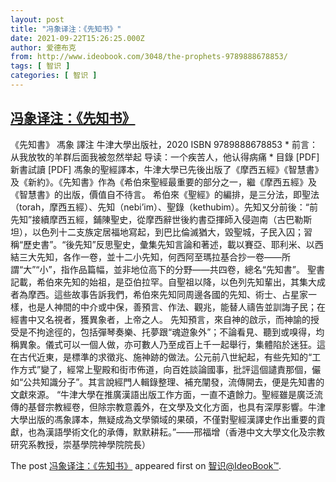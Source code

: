 ```yaml
---
layout: post
title: "冯象译注：《先知书》"
date: 2021-09-22T15:26:25.000Z
author: 爱德布克
from: http://www.ideobook.com/3048/the-prophets-9789888678853/
tags: [ 智识 ]
categories: [ 智识 ]
---
```

<!--1632324385000-->
[冯象译注：《先知书》](http://www.ideobook.com/3048/the-prophets-9789888678853/)
------

<div>
<p>《先知書》 馮象 譯注 牛津大學出版社，2020 ISBN 9789888678853 * 前言：从我放牧的羊群后面我被忽然举起 导读：一个疾苦人，他认得病痛 * 目錄 [PDF] 新書試讀 [PDF] 馮象的聖經譯本，牛津大學已先後出版了《摩西五經》《智慧書》及《新約》。《先知書》作為《希伯來聖經最重要的部分之一，繼《摩西五經》及《智慧書》的出版，價值自不待言。 希伯來《聖經》的編排，是三分法，即聖法（torah，摩西五經）、先知（nebi&#8217;im）、聖錄（kethubim）。先知又分前後：“前先知”接續摩西五經，鋪陳聖史，從摩西辭世後約書亞揮師入侵迦南（古巴勒斯坦），以色列十二支族定居福地寫起，到巴比倫滅猶大，毀聖城，子民入囚；習稱“歷史書”。“後先知”反思聖史，彙集先知言論和著述，載以賽亞、耶利米、以西結三大先知，各作一卷，並十二小先知，何西阿至瑪拉基合抄一卷——所謂“大”“小”，指作品篇幅，並非地位高下的分野——共四卷，總名“先知書”。 聖書記載，希伯來先知的始祖，是亞伯拉罕。自聖祖以降，以色列先知輩出，其集大成者為摩西。這些故事告訴我們，希伯來先知同周邊各國的先知、術士、占星家一樣，也是人神間的中介或中保，善預言、作法、觀兆，能替人禱告並訓誨子民；在經書中又名視者，獲異象者，上帝之人。 先知預言，來自神的啟示，而神諭的授受是不拘途徑的，包括彈琴奏樂、托夢跟“魂遊象外”；不論看見、聽到或嗅得，均稱異象。儀式可以一個人做，亦可數人乃至成百上千一起舉行，集體陷於迷狂。這在古代近東，是標準的求徵兆、施神跡的做法。公元前八世紀起，有些先知的“工作方式”變了，經常上聖殿和街市佈道，向百姓談論國事，批評這個譴責那個，儼如“公共知識分子”。其言說經門人輯錄整理、補充闡發，流傳開去，便是先知書的文獻來源。 “牛津大學在推廣漢語出版工作方面，一直不遺餘力。聖經雖是廣泛流傳的基督宗教經卷，但除宗教意義外，在文學及文化方面，也具有深厚影響。牛津大學出版的馮象譯本，無疑成為文學領域的果碩，不僅對聖經漢譯史作出重要的貢獻，也為漢語學術文化的承傳，默默耕耘。”——邢福增（香港中文大學文化及宗教研究系教授，崇基學院神學院院長）</p><p>The post <a rel="nofollow" href="http://www.ideobook.com/3048/the-prophets-9789888678853/">冯象译注：《先知书》</a> appeared first on <a rel="nofollow" href="http://www.ideobook.com">智识@IdeoBook™</a>.</p>
</div>
